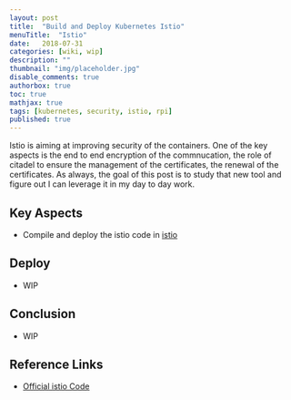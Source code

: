 ```yaml
---
layout: post
title:  "Build and Deploy Kubernetes Istio"
menuTitle:  "Istio"
date:   2018-07-31
categories: [wiki, wip]
description: ""
thumbnail: "img/placeholder.jpg"
disable_comments: true
authorbox: true
toc: true
mathjax: true
tags: [kubernetes, security, istio, rpi]
published: true
---
```


Istio is aiming at improving security of the containers. One of the key aspects
is the end to end encryption of the commnucation, the role of citadel to ensure the
management of the certificates, the renewal of the certificates.
As always, the goal of this post is to study that new tool and figure out I can
leverage it in my day to day work.

<!--more-->

## Key Aspects

- Compile and deploy the istio code in [istio](https://github.com/jbrette/istio)

## Deploy

- WIP

## Conclusion

- WIP

## Reference Links

- [Official istio Code](https://github.com/istio/istio)


